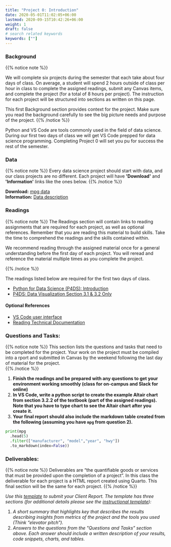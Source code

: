 ```yaml
---
title: "Project 0: Introduction"
date: 2020-05-01T11:02:05+06:00
lastmod: 2020-09-15T10:42:26+06:00
weight: 1
draft: false
# search related keywords
keywords: [""]
---
```


### Background

{{% notice note %}}

We will complete six projects during the semester that each take about four days of class.  On average, a student will spend 2 hours outside of class per hour in class to complete the assigned readings, submit any Canvas items, and complete the project (for a total of 8 hours per project). The instruction for each project will be structured into sections as written on this page. 

This first Background section provides context for the project. Make sure you read the background carefully to see the big picture needs and purpose of the project.
{{% /notice %}}


Python and VS Code are tools commonly used in the field of data science. During our first two days of class we will get VS Code prepped for data science programming. Completing Project 0 will set you pu for success the rest of the semester.

### Data

{{% notice note %}}
Every data science project should start with data, and our class projects are no different. Each project will have __'Download'__ and __'Information'__ links like the ones below.
{{% /notice %}}

__Download:__ [mpg data](https://github.com/byuidatascience/data4python4ds/raw/master/data-raw/mpg/mpg.csv)   
__Information:__ [Data description](https://github.com/byuidatascience/data4python4ds/blob/master/data.md#fuel-economy-data-from-1999-to-2008-for-38-popular-models-of-cars)

### Readings

{{% notice note %}}
The Readings section will contain links to reading assignments that are required for each project, as well as optional references. Remember that you are reading this material to build skills. Take the time to comprehend the readings and the skills contained within.  

We recommend reading through the assigned material once for a general understanding before the first day of each project.  You will reread and reference the material multiple times as you complete the project.

{{% /notice %}}


The readings listed below are required for the first two days of class.

- [Python for Data Science (P4DS): Introduction](https://byuidatascience.github.io/python4ds/introduction.html)
- [P4DS: Data Visualization Section 3.1 & 3.2 Only](https://byuidatascience.github.io/python4ds/data-visualisation.html)

<!------------------- 

- [Saving Altair charts](../../course-materials/altair/)
- [Markdown for DS](../../course-materials/markdown/)

-------------------->



#### Optional References

- [VS Code user interface](https://code.visualstudio.com/docs/getstarted/userinterface) 
- [Reading Technical Documentation](https://byui-cse.github.io/cse450-course/course/reading-technical-documentation.html)

### Questions and Tasks:

{{% notice note %}}
This section lists the questions and tasks that need to be completed for the project. Your work on the project must be compiled into a rport and submitted in Canvas by the weekend following the last day of material for the project.  
{{% /notice %}}

1. __Finish the readings and be prepared with any questions to get your environment working smoothly (class for on-campus and Slack for online)__
2. __In VS Code, write a python script to create the example Altair chart from section 3.2.2 of the textbook (part of the assigned readings). Note that you have to type chart to see the Altair chart after you create it.__
3. __Your final report should also include the markdown table created from the following (assuming you have `mpg` from question 2).__

  ```python
  print(mpg
    .head(5)
    .filter(["manufacturer", "model","year", "hwy"])
    .to_markdown(index=False))
  ```

### Deliverables:

{{% notice note %}}
Deliverables are “the quantifiable goods or services that must be provided upon the completion of a project”. In this class the deliverable for each project is a HTML report created using Quarto. This final section will be the same for each project. 
{{% /notice %}}

_Use this [template](https://byuistats.github.io/DS250-Course/template/ds250_project_template_clean.qmd) to submit your Client Report. The template has three sections (for additional details please see the [instructional template](https://byuistats.github.io/DS250-Course/template/ds250_project_template.qmd)):_

1. _A short summary that highlights key that describes the results describing insights from  metrics  of the project and the tools you used (Think “elevator pitch”)._
2. _Answers to the questions from the "Questions and Tasks" section above. Each answer should include a written description of your results, code snippets, charts, and tables._

<!-- 
{{% notice note %}}
  This is a simple note.
{{% /notice %}}

{{% notice tip %}}
  This is a simple tip.
{{% /notice %}}

{{% notice info %}}
  This is a simple info.
{{% /notice %}} -->
